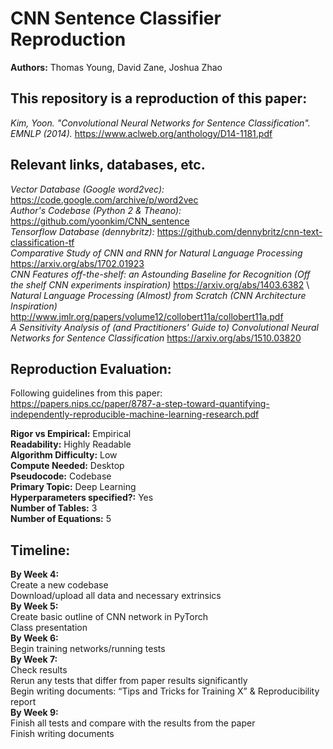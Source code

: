 # CNN Sentence Classifier Reproduction
**Authors:** Thomas Young, David Zane, Joshua Zhao

## This repository is a reproduction of this paper:
*Kim, Yoon. "Convolutional Neural Networks for Sentence Classification". EMNLP (2014).*
https://www.aclweb.org/anthology/D14-1181.pdf

## Relevant links, databases, etc.
*Vector Database (Google word2vec):* https://code.google.com/archive/p/word2vec \
*Author's Codebase (Python 2 & Theano):* https://github.com/yoonkim/CNN_sentence \
*Tensorflow Database (dennybritz):* https://github.com/dennybritz/cnn-text-classification-tf \
*Comparative Study of CNN and RNN for Natural Language Processing* https://arxiv.org/abs/1702.01923 \
*CNN Features off-the-shelf: an Astounding Baseline for Recognition (Off the shelf CNN experiments inspiration)* https://arxiv.org/abs/1403.6382 \ 
*Natural Language Processing (Almost) from Scratch (CNN Architecture Inspiration)* http://www.jmlr.org/papers/volume12/collobert11a/collobert11a.pdf \
*A Sensitivity Analysis of (and Practitioners' Guide to) Convolutional Neural Networks for Sentence Classification* https://arxiv.org/abs/1510.03820

## Reproduction Evaluation:
Following guidelines from this paper: \
https://papers.nips.cc/paper/8787-a-step-toward-quantifying-independently-reproducible-machine-learning-research.pdf 


**Rigor vs Empirical:** Empirical \
**Readability:** Highly Readable \
**Algorithm Difficulty:** Low \
**Compute Needed:** Desktop \
**Pseudocode:** Codebase \
**Primary Topic:** Deep Learning \
**Hyperparameters specified?:** Yes \
**Number of Tables:** 3 \
**Number of Equations:** 5 



## Timeline:
**By Week 4:**\
Create a new codebase\
Download/upload all data and necessary extrinsics\
**By Week 5:**\
Create basic outline of CNN network in PyTorch\
Class presentation\
**By Week 6:** \
Begin training networks/running tests \
**By Week 7:** \
Check results\
Rerun any tests that differ from paper results significantly\
Begin writing documents: “Tips and Tricks for Training X” & Reproducibility report\
**By Week 9:** \
Finish all tests and compare with the results from the paper\
Finish writing documents

